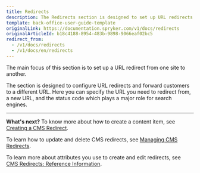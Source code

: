 ```yaml
---
title: Redirects
description: The Redirects section is designed to set up URL redirects to a different URL, as well as add a status code in the Back Office.
template: back-office-user-guide-template
originalLink: https://documentation.spryker.com/v1/docs/redirects
originalArticleId: b18c4188-8954-483b-9898-9066eaf02bc5
redirect_from:
  - /v1/docs/redirects
  - /v1/docs/en/redirects
---
```


The main focus of this section is to set up a URL redirect from one site to another. 

The section is designed to configure URL redirects and forward customers to a different URL. Here you can specify the URL you need to redirect from, a new URL, and the status code which plays a major role for search engines.
***
**What's next?**
To know more about how to create a content item, see [Creating a CMS Redirect](/docs/scos/user/back-office-user-guides/{{page.version}}/content/redirects/creating-cms-redirects.html).

To learn how to update and delete CMS redirects, see [Managing CMS Redirects](https://documentation.spryker.com/v1/docs/managing-cms-redirects).

To learn more about attributes you use to create and edit redirects, see [CMS Redirects: Reference Information](/docs/scos/user/back-office-user-guides/{{page.version}}/content/redirects/references/cms-redirects-references.html).

